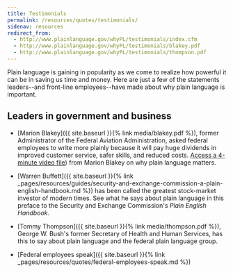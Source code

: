 ```yaml
---
title: Testimonials
permalink: /resources/quotes/testimonials/
sidenav: resources
redirect_from:
  - http://www.plainlanguage.gov/whyPL/testimonials/index.cfm
  - http://www.plainlanguage.gov/whyPL/testimonials/blakey.pdf
  - http://www.plainlanguage.gov/whyPL/testimonials/thompson.pdf
---
```


Plain language is gaining in popularity as we come to realize how powerful it can be in saving us time and money. Here are just a few of the statements leaders--and front-line employees--have made about why plain language is important.

## Leaders in government and business

- [Marion Blakey]({{ site.baseurl }}{% link media/blakey.pdf %}), former Administrator of the Federal Aviation Administration, asked federal employees to write more plainly because it will pay huge dividends in improved customer service, safer skills, and reduced costs. [Access a 4-minute video file](http://www.faa.gov/library/media_library/plain_language/')) from Marion Blakey on why plain language matters.

- [Warren Buffett]({{ site.baseurl }}{% link _pages/resources/guides/security-and-exchange-commission-a-plain-english-handbook.md %}) has been called the greatest stock-market investor of modern times. See what he says about plain language in this preface to the Security and Exchange Commission's _Plain English Handbook_.

- [Tommy Thompson]({{ site.baseurl }}{% link media/thompson.pdf %}), George W. Bush's former Secretary of Health and Human Services, has this to say about plain language and the federal plain language group.

- [Federal employees speak]({{ site.baseurl }}{% link _pages/resources/quotes/federal-employees-speak.md %})

